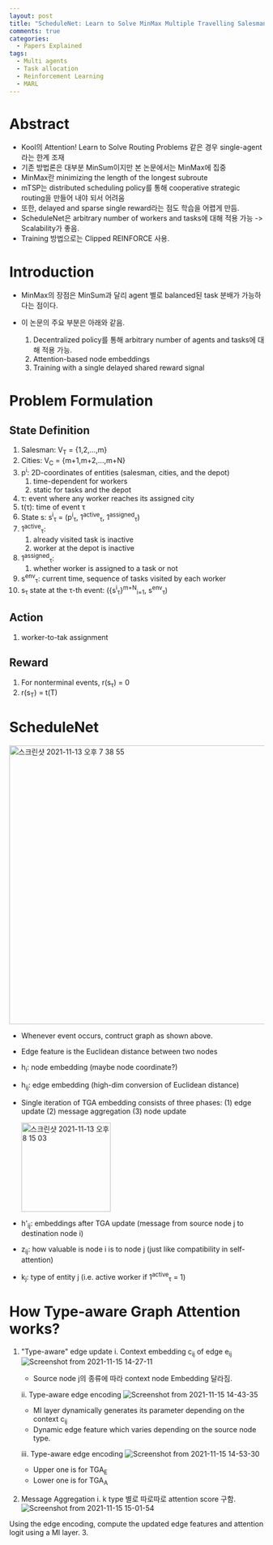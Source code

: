 ```yaml
---
layout: post
title: "ScheduleNet: Learn to Solve MinMax Multiple Travelling Salesman Problem"
comments: true
categories:
  - Papers Explained
tags:
  - Multi agents
  - Task allocation
  - Reinforcement Learning
  - MARL
---
```


# Abstract

* Kool의 Attention! Learn to Solve Routing Problems 같은 경우 single-agent라는 한계 조재
* 기존 방법론은 대부분 MinSum이지만 본 논문에서는 MinMax에 집중
* MinMax란 minimizing the length of the longest subroute
* mTSP는 distributed scheduling policy를 통해 cooperative strategic routing을 만들어 내야 되서 어려움
* 또한, delayed and sparse single reward라는 점도 학습을 어렵게 만듬.
* ScheduleNet은 arbitrary number of workers and tasks에 대해 적용 가능 -> Scalability가 좋음.
* Training 방법으로는 Clipped REINFORCE 사용.

# Introduction

* MinMax의 장점은 MinSum과 달리 agent 별로 balanced된 task 분배가 가능하다는 점이다.
* 이 논문의 주요 부분은 아래와 같음.

    1. Decentralized policy를 통해 arbitrary number of agents and tasks에 대해 적용 가능.
    2. Attention-based node embeddings
    3. Training with a single delayed shared reward signal

# Problem Formulation

## State Definition
1. Salesman: V<sub>T</sub> = {1,2,...,m}
2. Cities: V<sub>C</sub> = {m+1,m+2,...,m+N}
3. p<sup>i</sup>: 2D-coordinates of entities (salesman, cities, and the depot)
    1. time-dependent for workers
    2. static for tasks and the depot 
4. &tau;: event where any worker reaches its assigned city
5. t(&tau;): time of event &tau;
6. State s: s<sup>i</sup><sub>&tau;</sub> = (p<sup>i</sup><sub>&tau;</sub>, 1<sup>active</sup><sub>&tau;</sub>, 1<sup>assigned</sup><sub>&tau;</sub>)
7. 1<sup>active</sup><sub>&tau;</sub>: 
    1. already visited task is inactive
    2. worker at the depot is inactive
8. 1<sup>assigned</sup><sub>&tau;</sub>:
    1. whether worker is assigned to a task or not
9. s<sup>env</sup><sub>&tau;</sub>: current time, sequence of tasks visited by each worker
10. s<sub>&tau;</sub> state at the &tau;-th event: ({s<sup>i</sup><sub>&tau;</sub>}<sup>m+N</sup><sub>i=1</sub>, s<sup>env</sup><sub>&tau;</sub>)

## Action
1. worker-to-tak assignment

## Reward 
1. For nonterminal events, r(s<sub>&tau;</sub>) = 0
2. r(s<sub>T</sub>) = t(T)

# ScheduleNet

<img width="550" alt="스크린샷 2021-11-13 오후 7 38 55" src="https://user-images.githubusercontent.com/45442859/141615446-3af13180-8f06-4a26-bdb9-6eca5f29834d.png">

* Whenever event occurs, contruct graph as shown above.
* Edge feature is the Euclidean distance between two nodes
* h<sub>i</sub>: node embedding (maybe node coordinate?)
* h<sub>ij</sub>: edge embedding (high-dim conversion of Euclidean distance)
* Single iteration of TGA embedding consists of three phases: (1) edge update (2) message aggregation (3) node update

    <img width="176" alt="스크린샷 2021-11-13 오후 8 15 03" src="https://user-images.githubusercontent.com/45442859/141634414-a082e975-0d4b-4a7f-af30-9b8e39a0b247.png">

* h'<sub>ij</sub>: embeddings after TGA update (message from source node j to destination node i)
* z<sub>ij</sub>: how valuable is node i is to node j (just like compatibility in self-attention)
* k<sub>j</sub>: type of entity j (i.e. active worker if 1<sup>active</sup><sub>&tau;</sub> = 1)

# How Type-aware Graph Attention works?
1. "Type-aware" edge update
   i. Context embedding c<sub>ij</sub> of edge e<sub>ij</sub>
   ![Screenshot from 2021-11-15 14-27-11](https://user-images.githubusercontent.com/45442859/141727321-5bee78aa-c81c-4b34-963b-a3f443539540.png)
   * Source node j의 종류에 따라 context node Embedding 달라짐.  

   ii. Type-aware edge encoding
   ![Screenshot from 2021-11-15 14-43-35](https://user-images.githubusercontent.com/45442859/141728693-0311320f-1b34-4c0a-af40-58b8c8feab14.png)
   * MI layer dynamically generates its parameter depending on the context c<sub>ij</sub>  
   * Dynamic edge feature which varies depending on the source node type.

   iii. Type-aware edge encoding
   ![Screenshot from 2021-11-15 14-53-30](https://user-images.githubusercontent.com/45442859/141729548-efdc586c-8286-43dc-b71e-8426019848a5.png)
   * Upper one is for TGA<sub>E</sub>
   * Lower one is for TGA<sub>A</sub>

2. Message Aggregation
   i. k type 별로 따로따로 attention score 구함.
   ![Screenshot from 2021-11-15 15-01-54](https://user-images.githubusercontent.com/45442859/141730343-9a79d2be-12cf-416a-853a-94e5a9043efb.png)
   

Using the edge encoding, compute the updated edge features and attention logit using a MI layer.
    3. 